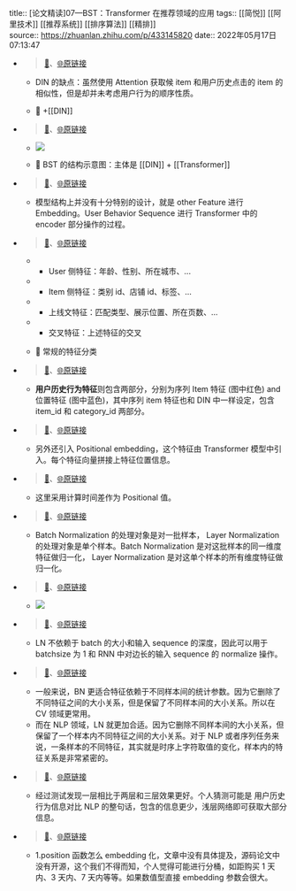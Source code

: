 title:: [论文精读]07—BST：Transformer 在推荐领域的应用
tags:: [[简悦]] [[阿里技术]]  [[推荐系统]]  [[排序算法]]  [[精排]]  
source:: https://zhuanlan.zhihu.com/p/433145820
date:: 2022年05月17日 07:13:47


- > [📌](<http://localhost:7026/pdf/[论文精读]07—BST：Transformer 在推荐领域的应用#id=1652742827311>)、[🌐原链接](https://zhuanlan.zhihu.com/p/433145820#js_content:~:text=DIN%20%E7%9A%84%E7%BC%BA%E7%82%B9%EF%BC%9A%E8%99%BD%E7%84%B6%E4%BD%BF%E7%94%A8%20Attention%20%E8%8E%B7%E5%8F%96%E5%80%99%20item%20%E5%92%8C%E7%94%A8%E6%88%B7%E5%8E%86%E5%8F%B2%E7%82%B9%E5%87%BB%E7%9A%84%20item%20%E7%9A%84%E7%9B%B8%E4%BC%BC%E6%80%A7%EF%BC%8C%E4%BD%86%E6%98%AF%E5%8D%B4%E5%B9%B6%E6%9C%AA%E8%80%83%E8%99%91%E7%94%A8%E6%88%B7%E8%A1%8C%E4%B8%BA%E7%9A%84%E9%A1%BA%E5%BA%8F%E6%80%A7%E8%B4%A8%E3%80%82)
  -  DIN 的缺点：虽然使用 Attention 获取候 item 和用户历史点击的 item 的相似性，但是却并未考虑用户行为的顺序性质。

  - 📝 +[[DIN]]

- > [📌](<http://localhost:7026/pdf/[论文精读]07—BST：Transformer 在推荐领域的应用#id=1652747436922>)、[🌐原链接](https://zhuanlan.zhihu.com/p/433145820#js_content:~:text=https://pic1.zhimg.com/v2-bd98c1865ac7f4c04c549835a8173b3c_r.jpg)
  -  ![](https://pic1.zhimg.com/v2-bd98c1865ac7f4c04c549835a8173b3c_r.jpg)

  - 📝 BST 的结构示意图：主体是 [[DIN]] + [[Transformer]]

- > [📌](<http://localhost:7026/pdf/[论文精读]07—BST：Transformer 在推荐领域的应用#id=1652742885833>)、[🌐原链接](https://zhuanlan.zhihu.com/p/433145820#js_content:~:text=%E6%A8%A1%E5%9E%8B%E7%BB%93%E6%9E%84%E4%B8%8A%E5%B9%B6%E6%B2%A1%E6%9C%89%E5%8D%81%E5%88%86%E7%89%B9%E5%88%AB%E7%9A%84%E8%AE%BE%E8%AE%A1%EF%BC%8C%E5%B0%B1%E6%98%AF%20other%20Feature%20%E8%BF%9B%E8%A1%8C%20Embedding%E3%80%82User%20Behavior%20Sequence%20%E8%BF%9B%E8%A1%8C%20Transformer%20%E4%B8%AD%E7%9A%84%20encoder%20%E9%83%A8%E5%88%86%E6%93%8D%E4%BD%9C%E7%9A%84%E8%BF%87%E7%A8%8B%E3%80%82)
  -  模型结构上并没有十分特别的设计，就是 other Feature 进行 Embedding。User Behavior Sequence 进行 Transformer 中的 encoder 部分操作的过程。


- > [📌](<http://localhost:7026/pdf/[论文精读]07—BST：Transformer 在推荐领域的应用#id=1652742923481>)、[🌐原链接](https://zhuanlan.zhihu.com/p/433145820#js_content:~:text=User%20%E4%BE%A7%E7%89%B9%E5%BE%81%EF%BC%9A%E5%B9%B4%E9%BE%84%E3%80%81%E6%80%A7%E5%88%AB%E3%80%81%E6%89%80%E5%9C%A8%E5%9F%8E%E5%B8%82%E3%80%81...Item%20%E4%BE%A7%E7%89%B9%E5%BE%81%EF%BC%9A%E7%B1%BB%E5%88%AB%20id%E3%80%81%E5%BA%97%E9%93%BA%20id%E3%80%81%E6%A0%87%E7%AD%BE%E3%80%81...%E4%B8%8A%E7%BA%BF%E6%96%87%E7%89%B9%E5%BE%81%EF%BC%9A%E5%8C%B9%E9%85%8D%E7%B1%BB%E5%9E%8B%E3%80%81%E5%B1%95%E7%A4%BA%E4%BD%8D%E7%BD%AE%E3%80%81%E6%89%80%E5%9C%A8%E9%A1%B5%E6%95%B0%E3%80%81...%E4%BA%A4%E5%8F%89%E7%89%B9%E5%BE%81%EF%BC%9A%E4%B8%8A%E8%BF%B0%E7%89%B9%E5%BE%81%E7%9A%84%E4%BA%A4%E5%8F%89)
  -  *   User 侧特征：年龄、性别、所在城市、...
  -  *   Item 侧特征：类别 id、店铺 id、标签、...
  -  *   上线文特征：匹配类型、展示位置、所在页数、...
  -  *   交叉特征：上述特征的交叉

  - 📝 常规的特征分类

- > [📌](<http://localhost:7026/pdf/[论文精读]07—BST：Transformer 在推荐领域的应用#id=1652742989181>)、[🌐原链接](https://zhuanlan.zhihu.com/p/433145820#js_content:~:text=%E7%94%A8%E6%88%B7%E5%8E%86%E5%8F%B2%E8%A1%8C%E4%B8%BA%E7%89%B9%E5%BE%81%E5%88%99%E5%8C%85%E5%90%AB%E4%B8%A4%E9%83%A8%E5%88%86%EF%BC%8C%E5%88%86%E5%88%AB%E4%B8%BA%E5%BA%8F%E5%88%97%20Item%20%E7%89%B9%E5%BE%81%20(%E5%9B%BE%E4%B8%AD%E7%BA%A2%E8%89%B2)%20and%20%E4%BD%8D%E7%BD%AE%E7%89%B9%E5%BE%81%20(%E5%9B%BE%E4%B8%AD%E8%93%9D%E8%89%B2)%EF%BC%8C%E5%85%B6%E4%B8%AD%E5%BA%8F%E5%88%97%20item%20%E7%89%B9%E5%BE%81%E4%B9%9F%E5%92%8C%20DIN%20%E4%B8%AD%E4%B8%80%E6%A0%B7%E8%AE%BE%E5%AE%9A%EF%BC%8C%E5%8C%85%E5%90%AB%20item_id%20%E5%92%8C%20category_id%20%E4%B8%A4%E9%83%A8%E5%88%86%E3%80%82)
  -  **用户历史行为特征**则包含两部分，分别为序列 Item 特征 (图中红色) and 位置特征 (图中蓝色)，其中序列 item 特征也和 DIN 中一样设定，包含 item_id 和 category_id 两部分。


- > [📌](<http://localhost:7026/pdf/[论文精读]07—BST：Transformer 在推荐领域的应用#id=1652743019396>)、[🌐原链接](https://zhuanlan.zhihu.com/p/433145820#js_content:~:text=%E5%8F%A6%E5%A4%96%E8%BF%98%E5%BC%95%E5%85%A5%20Positional%20embedding%EF%BC%8C%E8%BF%99%E4%B8%AA%E7%89%B9%E5%BE%81%E7%94%B1%20Transformer%20%E6%A8%A1%E5%9E%8B%E4%B8%AD%E5%BC%95%E5%85%A5%E3%80%82%E6%AF%8F%E4%B8%AA%E7%89%B9%E5%BE%81%E5%90%91%E9%87%8F%E6%8B%BC%E6%8E%A5%E4%B8%8A%E7%89%B9%E5%BE%81%E4%BD%8D%E7%BD%AE%E4%BF%A1%E6%81%AF%E3%80%82)
  -  另外还引入 Positional embedding，这个特征由 Transformer 模型中引入。每个特征向量拼接上特征位置信息。


- > [📌](<http://localhost:7026/pdf/[论文精读]07—BST：Transformer 在推荐领域的应用#id=1652743182499>)、[🌐原链接](https://zhuanlan.zhihu.com/p/433145820#js_content:~:text=%E8%BF%99%E9%87%8C%E9%87%87%E7%94%A8%E8%AE%A1%E7%AE%97%E6%97%B6%E9%97%B4%E5%B7%AE%E4%BD%9C%E4%B8%BA%20Positional%20%E5%80%BC%E3%80%82)
  -  这里采用计算时间差作为 Positional 值。


- > [📌](<http://localhost:7026/pdf/[论文精读]07—BST：Transformer 在推荐领域的应用#id=1652743406731>)、[🌐原链接](https://zhuanlan.zhihu.com/p/433145820#js_content:~:text=Batch%20Normalization%20%E7%9A%84%E5%A4%84%E7%90%86%E5%AF%B9%E8%B1%A1%E6%98%AF%E5%AF%B9%E4%B8%80%E6%89%B9%E6%A0%B7%E6%9C%AC%EF%BC%8C%20Layer%20Normalization%20%E7%9A%84%E5%A4%84%E7%90%86%E5%AF%B9%E8%B1%A1%E6%98%AF%E5%8D%95%E4%B8%AA%E6%A0%B7%E6%9C%AC%E3%80%82Batch%20Normalization%20%E6%98%AF%E5%AF%B9%E8%BF%99%E6%89%B9%E6%A0%B7%E6%9C%AC%E7%9A%84%E5%90%8C%E4%B8%80%E7%BB%B4%E5%BA%A6%E7%89%B9%E5%BE%81%E5%81%9A%E5%BD%92%E4%B8%80%E5%8C%96%EF%BC%8C%20Layer%20Normalization%20%E6%98%AF%E5%AF%B9%E8%BF%99%E5%8D%95%E4%B8%AA%E6%A0%B7%E6%9C%AC%E7%9A%84%E6%89%80%E6%9C%89%E7%BB%B4%E5%BA%A6%E7%89%B9%E5%BE%81%E5%81%9A%E5%BD%92%E4%B8%80%E5%8C%96%E3%80%82)
  -  Batch Normalization 的处理对象是对一批样本， Layer Normalization 的处理对象是单个样本。Batch Normalization 是对这批样本的同一维度特征做归一化， Layer Normalization 是对这单个样本的所有维度特征做归一化。


- > [📌](<http://localhost:7026/pdf/[论文精读]07—BST：Transformer 在推荐领域的应用#id=1652743262180>)、[🌐原链接](https://zhuanlan.zhihu.com/p/433145820#js_content:~:text=https://pic4.zhimg.com/v2-5e02819da020fb24adb66ee002cd277f_r.jpg)
  -  ![](https://pic4.zhimg.com/v2-5e02819da020fb24adb66ee002cd277f_r.jpg)


- > [📌](<http://localhost:7026/pdf/[论文精读]07—BST：Transformer 在推荐领域的应用#id=1652743422007>)、[🌐原链接](https://zhuanlan.zhihu.com/p/433145820#js_content:~:text=LN%20%E4%B8%8D%E4%BE%9D%E8%B5%96%E4%BA%8E%20batch%20%E7%9A%84%E5%A4%A7%E5%B0%8F%E5%92%8C%E8%BE%93%E5%85%A5%20sequence%20%E7%9A%84%E6%B7%B1%E5%BA%A6%EF%BC%8C%E5%9B%A0%E6%AD%A4%E5%8F%AF%E4%BB%A5%E7%94%A8%E4%BA%8E%20batchsize%20%E4%B8%BA%201%20%E5%92%8C%20RNN%20%E4%B8%AD%E5%AF%B9%E8%BE%B9%E9%95%BF%E7%9A%84%E8%BE%93%E5%85%A5%20sequence%20%E7%9A%84%20normalize%20%E6%93%8D%E4%BD%9C%E3%80%82)
  -  LN 不依赖于 batch 的大小和输入 sequence 的深度，因此可以用于 batchsize 为 1 和 RNN 中对边长的输入 sequence 的 normalize 操作。


- > [📌](<http://localhost:7026/pdf/[论文精读]07—BST：Transformer 在推荐领域的应用#id=1652743469907>)、[🌐原链接](https://zhuanlan.zhihu.com/p/433145820#js_content:~:text=%E4%B8%80%E8%88%AC%E6%9D%A5%E8%AF%B4%EF%BC%8CBN%20%E6%9B%B4%E9%80%82%E5%90%88%E7%89%B9%E5%BE%81%E4%BE%9D%E8%B5%96%E4%BA%8E%E4%B8%8D%E5%90%8C%E6%A0%B7%E6%9C%AC%E9%97%B4%E7%9A%84%E7%BB%9F%E8%AE%A1%E5%8F%82%E6%95%B0%E3%80%82%E5%9B%A0%E4%B8%BA%E5%AE%83%E5%88%A0%E9%99%A4%E4%BA%86%E4%B8%8D%E5%90%8C%E7%89%B9%E5%BE%81%E4%B9%8B%E9%97%B4%E7%9A%84%E5%A4%A7%E5%B0%8F%E5%85%B3%E7%B3%BB%EF%BC%8C%E4%BD%86%E6%98%AF%E4%BF%9D%E7%95%99%E4%BA%86%E4%B8%8D%E5%90%8C%E6%A0%B7%E6%9C%AC%E9%97%B4%E7%9A%84%E5%A4%A7%E5%B0%8F%E5%85%B3%E7%B3%BB%E3%80%82%E6%89%80%E4%BB%A5%E5%9C%A8%20CV%20%E9%A2%86%E5%9F%9F%E6%9B%B4%E5%B8%B8%E7%94%A8%E3%80%82%E8%80%8C%E5%9C%A8%20NLP%20%E9%A2%86%E5%9F%9F%EF%BC%8CLN%20%E5%B0%B1%E6%9B%B4%E5%8A%A0%E5%90%88%E9%80%82%E3%80%82%E5%9B%A0%E4%B8%BA%E5%AE%83%E5%88%A0%E9%99%A4%E4%B8%8D%E5%90%8C%E6%A0%B7%E6%9C%AC%E9%97%B4%E7%9A%84%E5%A4%A7%E5%B0%8F%E5%85%B3%E7%B3%BB%EF%BC%8C%E4%BD%86%E4%BF%9D%E7%95%99%E4%BA%86%E4%B8%80%E4%B8%AA%E6%A0%B7%E6%9C%AC%E5%86%85%E4%B8%8D%E5%90%8C%E7%89%B9%E5%BE%81%E4%B9%8B%E9%97%B4%E7%9A%84%E5%A4%A7%E5%B0%8F%E5%85%B3%E7%B3%BB%E3%80%82%E5%AF%B9%E4%BA%8E%20NLP%20%E6%88%96%E8%80%85%E5%BA%8F%E5%88%97%E4%BB%BB%E5%8A%A1%E6%9D%A5%E8%AF%B4%EF%BC%8C%E4%B8%80%E6%9D%A1%E6%A0%B7%E6%9C%AC%E7%9A%84%E4%B8%8D%E5%90%8C%E7%89%B9%E5%BE%81%EF%BC%8C%E5%85%B6%E5%AE%9E%E5%B0%B1%E6%98%AF%E6%97%B6%E5%BA%8F%E4%B8%8A%E5%AD%97%E7%AC%A6%E5%8F%96%E5%80%BC%E7%9A%84%E5%8F%98%E5%8C%96%EF%BC%8C%E6%A0%B7%E6%9C%AC%E5%86%85%E7%9A%84%E7%89%B9%E5%BE%81%E5%85%B3%E7%B3%BB%E6%98%AF%E9%9D%9E%E5%B8%B8%E7%B4%A7%E5%AF%86%E7%9A%84%E3%80%82)
  -  一般来说，BN 更适合特征依赖于不同样本间的统计参数。因为它删除了不同特征之间的大小关系，但是保留了不同样本间的大小关系。所以在 CV 领域更常用。  
  -  而在 NLP 领域，LN 就更加合适。因为它删除不同样本间的大小关系，但保留了一个样本内不同特征之间的大小关系。对于 NLP 或者序列任务来说，一条样本的不同特征，其实就是时序上字符取值的变化，样本内的特征关系是非常紧密的。


- > [📌](<http://localhost:7026/pdf/[论文精读]07—BST：Transformer 在推荐领域的应用#id=1652743488587>)、[🌐原链接](https://zhuanlan.zhihu.com/p/433145820#js_content:~:text=%E7%BB%8F%E8%BF%87%E6%B5%8B%E8%AF%95%E5%8F%91%E7%8E%B0%E4%B8%80%E5%B1%82%E7%9B%B8%E6%AF%94%E4%BA%8E%E4%B8%A4%E5%B1%82%E5%92%8C%E4%B8%89%E5%B1%82%E6%95%88%E6%9E%9C%E6%9B%B4%E5%A5%BD%E3%80%82%E4%B8%AA%E4%BA%BA%E7%8C%9C%E6%B5%8B%E5%8F%AF%E8%83%BD%E6%98%AF%20%E7%94%A8%E6%88%B7%E5%8E%86%E5%8F%B2%E8%A1%8C%E4%B8%BA%E4%BF%A1%E6%81%AF%E5%AF%B9%E6%AF%94%20NLP%20%E7%9A%84%E6%95%B4%E5%8F%A5%E8%AF%9D%EF%BC%8C%E5%8C%85%E5%90%AB%E7%9A%84%E4%BF%A1%E6%81%AF%E6%9B%B4%E5%B0%91%EF%BC%8C%E6%B5%85%E5%B1%82%E7%BD%91%E7%BB%9C%E5%8D%B3%E5%8F%AF%E8%8E%B7%E5%8F%96%E5%A4%A7%E9%83%A8%E5%88%86%E4%BF%A1%E6%81%AF%E3%80%82)
  -  经过测试发现一层相比于两层和三层效果更好。个人猜测可能是 用户历史行为信息对比 NLP 的整句话，包含的信息更少，浅层网络即可获取大部分信息。


- > [📌](<http://localhost:7026/pdf/[论文精读]07—BST：Transformer 在推荐领域的应用#id=1652743550336>)、[🌐原链接](https://zhuanlan.zhihu.com/p/433145820#js_content:~:text=1.position%20%E5%87%BD%E6%95%B0%E6%80%8E%E4%B9%88%20embedding%20%E5%8C%96%EF%BC%8C%E6%96%87%E7%AB%A0%E4%B8%AD%E6%B2%A1%E6%9C%89%E5%85%B7%E4%BD%93%E6%8F%90%E5%8F%8A%EF%BC%8C%E6%BA%90%E7%A0%81%E8%AE%BA%E6%96%87%E4%B8%AD%E6%B2%A1%E6%9C%89%E5%BC%80%E6%BA%90%EF%BC%8C%E8%BF%99%E4%B8%AA%E6%88%91%E4%BB%AC%E4%B8%8D%E5%BE%97%E8%80%8C%E7%9F%A5%EF%BC%8C%E4%B8%AA%E4%BA%BA%E8%A7%89%E5%BE%97%E5%8F%AF%E8%83%BD%E8%BF%9B%E8%A1%8C%E5%88%86%E6%A1%B6%EF%BC%8C%E5%A6%82%E8%B7%9D%E8%B4%AD%E4%B9%B0%201%20%E5%A4%A9%E5%86%85%E3%80%813%20%E5%A4%A9%E5%86%85%E3%80%817%20%E5%A4%A9%E5%86%85%E7%AD%89%E7%AD%89%E3%80%82%E5%A6%82%E6%9E%9C%E6%95%B0%E5%80%BC%E5%9E%8B%E7%9B%B4%E6%8E%A5%20embedding%20%E5%8F%82%E6%95%B0%E4%BC%9A%E5%BE%88%E5%A4%A7%E3%80%82)
  -  1.position 函数怎么 embedding 化，文章中没有具体提及，源码论文中没有开源，这个我们不得而知，个人觉得可能进行分桶，如距购买 1 天内、3 天内、7 天内等等。如果数值型直接 embedding 参数会很大。



